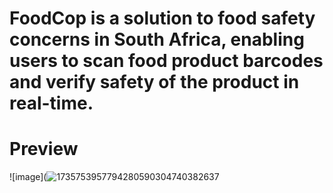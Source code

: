 # FoodCop is a solution to food safety concerns in South Africa, enabling users to scan food product barcodes and verify safety of the product in real-time.

# Preview
![image](![1735753957794280590304740382637](https://github.com/user-attachments/assets/b25d365b-c3dc-47a2-9702-e2b74185b270)
